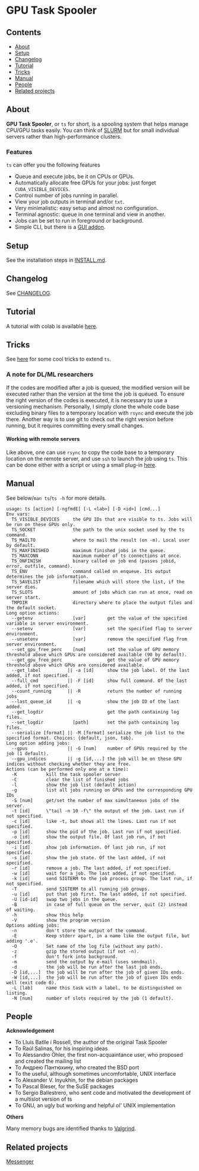# GPU Task Spooler

## Contents

* [About](https://github.com/justanhduc/task-spooler#about)
* [Setup](https://github.com/justanhduc/task-spooler#setup)
* [Changelog](https://github.com/justanhduc/task-spooler#changelog)
* [Tutorial](https://github.com/justanhduc/task-spooler#tutorial)
* [Tricks](https://github.com/justanhduc/task-spooler#tricks)
* [Manual](https://github.com/justanhduc/task-spooler#manual)
* [People](https://github.com/justanhduc/task-spooler#people)
* [Related projects](https://github.com/justanhduc/task-spooler#related-projects)

## About

**GPU Task Spooler**, or `ts` for short, is a spooling system that helps manage CPU/GPU tasks easily.
You can think of [SLURM](https://slurm.schedmd.com/elastic_computing.html) but for small individual servers rather 
than high-performance clusters.

### Features
`ts` can offer you the following features

* Queue and execute jobs, be it on CPUs or GPUs.
* Automatically allocate free GPUs for your jobs: 
just forget `CUDA_VISIBLE_DEVICES`.
* Control number of jobs running in parallel.
* View your job outputs in terminal and/or `txt`.
* Very minimalistic: easy setup and almost no configuration.
* Terminal agnostic: queue in one terminal and view in another.
* Jobs can be set to run in foreground or background.
* Simple CLI, but there is a [GUI addon]().


## Setup

See the installation steps in [INSTALL.md](INSTALL.md).

## Changelog

See [CHANGELOG](CHANGELOG.md).

## Tutorial

A tutorial with colab is available [here](https://librecv.github.io/blog/spooler/task%20manager/deep%20learning/2021/02/09/task-spooler.html).

## Tricks

See [here](TRICKS.md) for some cool tricks to extend `ts`.

### A note for DL/ML researchers

If the codes are modified after a job is queued,
the modified version will be executed rather than the version at the time the job is queued.
To ensure the right version of the codes is executed, it is necessary to use a versioning mechanism.
Personally, I simply clone the whole code base excluding binary files to a temporary location with `rsync`
and execute the job there.
Another way is to use git to check out the right version before running, 
but it requires committing every small changes.

#### Working with remote servers

Like above, one can use `rsync` to copy the code base to a temporary location on the remote server, 
and use `ssh` to launch the job using `ts`.
This can be done either with a script or using a small plug-in [here](https://github.com/justanhduc/messenger).

## Manual

See below/`man ts`/`ts -h` for more details.

```
usage: ts [action] [-ngfmdE] [-L <lab>] [-D <id>] [cmd...]
Env vars:
  TS_VISIBLE_DEVICES     the GPU IDs that are visible to ts. Jobs will be run on these GPUs only.
  TS_SOCKET              the path to the unix socket used by the ts command.
  TS_MAILTO              where to mail the result (on -m). Local user by default.
  TS_MAXFINISHED         maximum finished jobs in the queue.
  TS_MAXCONN             maximum number of ts connections at once.
  TS_ONFINISH            binary called on job end (passes jobid, error, outfile, command).
  TS_ENV                 command called on enqueue. Its output determines the job information.
  TS_SAVELIST            filename which will store the list, if the server dies.
  TS_SLOTS               amount of jobs which can run at once, read on server start.
  TMPDIR                 directory where to place the output files and the default socket.
Long option actions:
  --getenv               [var]        get the value of the specified variable in server environment.
  --setenv               [var]        set the specified flag to server environment.
  --unsetenv             [var]        remove the specified flag from server environment.
  --set_gpu_free_perc    [num]        set the value of GPU memory threshold above which GPUs are considered available (90 by default).
  --get_gpu_free_perc                 get the value of GPU memory threshold above which GPUs are considered available.
  --get_label          || -a [id]     show the job label. Of the last added, if not specified.
  --full_cmd           || -F [id]     show full command. Of the last added, if not specified.
  --count_running      || -R          return the number of running jobs
  --last_queue_id      || -q          show the job ID of the last added.
  --get_logdir                        get the path containing log files.
  --set_logdir           [path]       set the path containing log files. 
  --serialize [format] || -M [format] serialize the job list to the specified format. Choices: {default, json, tab}.
Long option adding jobs:
  --gpus               || -G [num]    number of GPUs required by the job (1 default).
  --gpu_indices        || -g [id,...] the job will be on these GPU indices without checking whether they are free.
Actions (can be performed only one at a time):
  -K           kill the task spooler server
  -C           clear the list of finished jobs
  -l           show the job list (default action)
  -g           list all jobs running on GPUs and the corresponding GPU IDs
  -S [num]     get/set the number of max simultaneous jobs of the server.
  -t [id]      \"tail -n 10 -f\" the output of the job. Last run if not specified.
  -c [id]      like -t, but shows all the lines. Last run if not specified.
  -p [id]      show the pid of the job. Last run if not specified.
  -o [id]      show the output file. Of last job run, if not specified.
  -i [id]      show job information. Of last job run, if not specified.
  -s [id]      show the job state. Of the last added, if not specified.
  -r [id]      remove a job. The last added, if not specified.
  -w [id]      wait for a job. The last added, if not specified.
  -k [id]      send SIGTERM to the job process group. The last run, if not specified.
  -T           send SIGTERM to all running job groups.
  -u [id]      put that job first. The last added, if not specified.
  -U [id-id]   swap two jobs in the queue.
  -B           in case of full queue on the server, quit (2) instead of waiting.
  -h           show this help
  -V           show the program version
Options adding jobs:
  -n           don't store the output of the command.
  -E           Keep stderr apart, in a name like the output file, but adding '.e'.
  -O           Set name of the log file (without any path).
  -z           gzip the stored output (if not -n).
  -f           don't fork into background.
  -m           send the output by e-mail (uses sendmail).
  -d           the job will be run after the last job ends.
  -D [id,...]  the job will be run after the job of given IDs ends.
  -W [id,...]  the job will be run after the job of given IDs ends well (exit code 0).
  -L [lab]     name this task with a label, to be distinguished on listing.
  -N [num]     number of slots required by the job (1 default).
```

## People

<!-- ALL-CONTRIBUTORS-LIST:START - Do not remove or modify this section -->
<!-- prettier-ignore-start -->
<!-- markdownlint-disable -->


<!-- markdownlint-restore -->
<!-- prettier-ignore-end -->

<!-- ALL-CONTRIBUTORS-LIST:END -->

**Acknowledgement**
* To Lluís Batlle i Rossell, the author of the original Task Spooler
* To Raúl Salinas, for his inspiring ideas
* To Alessandro Öhler, the first non-acquaintance user, who proposed and created the mailing list
* To Андрею Пантюхину, who created the BSD port
* To the useful, although sometimes uncomfortable, UNIX interface
* To Alexander V. Inyukhin, for the debian packages
* To Pascal Bleser, for the SuSE packages
* To Sergio Ballestrero, who sent code and motivated the development of a multislot version of ts
* To GNU, an ugly but working and helpful ol' UNIX implementation

**Others**

Many memory bugs are identified thanks to [Valgrind](https://valgrind.org/).

## Related projects

[Messenger](https://github.com/justanhduc/messenger)
